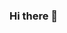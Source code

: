 ### Hi there 👋

<!-- See https://github.com/anuraghazra/github-readme-stats -->
<!--
[![Top Langs](https://github-readme-stats.vercel.app/api/top-langs/?username=sanj909)](https://github.com/sanj909/github-readme-stats)
-->

<!--
**sanj909/sanj909** is a ✨ _special_ ✨ repository because its `README.md` (this file) appears on your GitHub profile.

Here are some ideas to get you started:

- 🔭 I’m currently working on ...
- 🌱 I’m currently learning ...
- 👯 I’m looking to collaborate on ...
- 🤔 I’m looking for help with ...
- 💬 Ask me about ...
- 📫 How to reach me: ...
- 😄 Pronouns: ...
- ⚡ Fun fact: ...
-->
